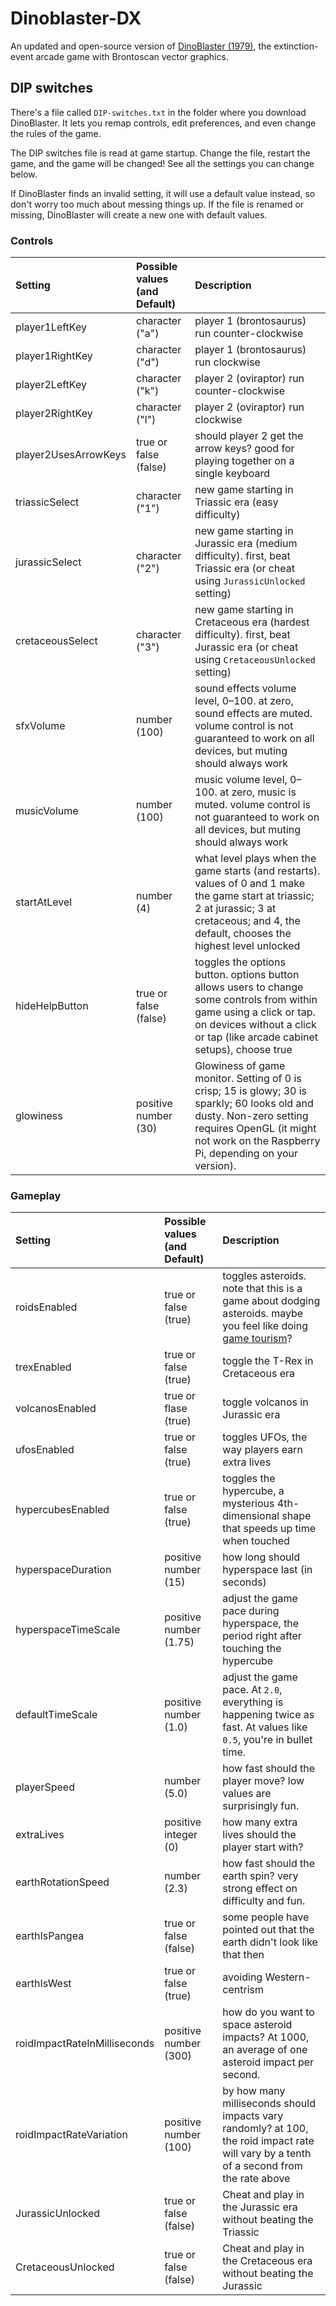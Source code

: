 # Dinoblaster-DX
An updated and open-source version of [DinoBlaster (1979)](http://store.steampowered.com/app/653960/DinoBlaster/), the extinction-event arcade game with Brontoscan vector graphics.

## DIP switches
There's a file called `DIP-switches.txt` in the folder where you download DinoBlaster. It lets you remap controls, edit preferences, and even change the rules of the game.

The DIP switches file is read at game startup. Change the file, restart the game, and the game will be changed! See all the settings you can change below.

If DinoBlaster finds an invalid setting, it will use a default value instead, so don't worry too much about messing things up. If the file is renamed or missing, DinoBlaster will create a new one with default values.

### Controls
Setting|Possible values (and Default)|Description
:--- |:---|:---
player1LeftKey | character ("a") | player 1 (brontosaurus) run counter-clockwise
player1RightKey | character ("d") | player 1 (brontosaurus) run clockwise
player2LeftKey | character ("k") | player 2 (oviraptor) run counter-clockwise
player2RightKey | character ("l") | player 2 (oviraptor) run clockwise
player2UsesArrowKeys | true or false (false) | should player 2 get the arrow keys? good for playing together on a single keyboard
triassicSelect | character ("1") | new game starting in Triassic era (easy difficulty)
jurassicSelect | character ("2") | new game starting in Jurassic era (medium difficulty). first, beat Triassic era (or cheat using `JurassicUnlocked` setting)
cretaceousSelect | character ("3") | new game starting in Cretaceous era (hardest difficulty). first, beat Jurassic era (or cheat using `CretaceousUnlocked` setting)
sfxVolume | number (100) | sound effects volume level, 0–100. at zero, sound effects are muted. volume control is not guaranteed to work on all devices, but muting should always work
musicVolume | number (100) | music volume level, 0–100. at zero, music is muted. volume control is not guaranteed to work on all devices, but muting should always work
startAtLevel | number (4) | what level plays when the game starts (and restarts). values of 0 and 1 make the game start at triassic; 2 at jurassic; 3 at cretaceous; and 4, the default, chooses the highest level unlocked
hideHelpButton | true or false (false) | toggles the options button. options button allows users to change some controls from within game using a click or tap. on devices without a click or tap (like arcade cabinet setups), choose true
glowiness | positive number (30) | Glowiness of game monitor. Setting of 0 is crisp; 15 is glowy; 30 is sparkly; 60 looks old and dusty. Non-zero setting requires OpenGL (it might not work on the Raspberry Pi, depending on your version).

### Gameplay
Setting|Possible values (and Default)|Description
:--- |:---|:---
roidsEnabled | true or false (true)| toggles asteroids. note that this is a game about dodging asteroids. maybe you feel like doing [game tourism](http://vectorpoem.com/tourism/)?
trexEnabled | true or false (true) | toggle the T-Rex in Cretaceous era
volcanosEnabled | true or flase (true) | toggle volcanos in Jurassic era
ufosEnabled | true or false (true)| toggles UFOs, the way players earn extra lives
hypercubesEnabled | true or false (true) | toggles the hypercube, a mysterious 4th-dimensional shape that speeds up time when touched
hyperspaceDuration | positive number (15) | how long should hyperspace last (in seconds)
hyperspaceTimeScale | positive number (1.75) | adjust the game pace during hyperspace, the period right after  touching the hypercube
defaultTimeScale | positive number (1.0) | adjust the game pace. At `2.0`, everything is happening twice as fast. At values like `0.5`, you're in bullet time.
playerSpeed | number (5.0) | how fast should the player move? low values are surprisingly fun.
extraLives | positive integer (0) | how many extra lives should the player start with?
earthRotationSpeed | number (2.3) | how fast should the earth spin? very strong effect on difficulty and fun.
earthIsPangea | true or false (false) | some people have pointed out that the earth didn't look like that then
earthIsWest | true or false (true) | avoiding Western-centrism
roidImpactRateInMilliseconds | positive number (300) | how do you want to space asteroid impacts? At 1000, an average of one asteroid impact per second.
roidImpactRateVariation | positive number (100) | by how many milliseconds should impacts vary randomly? at 100, the roid impact rate will vary by a tenth of a second from the rate above
JurassicUnlocked| true or false (false) | Cheat and play in the Jurassic era without beating the Triassic
CretaceousUnlocked | true or false (false) | Cheat and play in the Cretaceous era without beating the Jurassic
